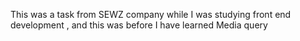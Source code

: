 This was a task from SEWZ company while I was studying front end development , and this was before I have learned Media query
